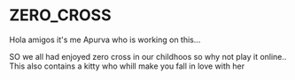 # ZERO_CROSS
 Hola amigos it's me Apurva who is working on this...
 
 SO we all had enjoyed zero cross in our childhoos so why not play it online..
 This also contains a kitty who whill make you fall in love with her
